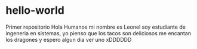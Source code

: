 # hello-world
Primer repositorio 
Hola Humanos mi nombre es Leonel soy estudiante de ingeneria en sistemas, yo pienso que los tacos son deliciosos me encantan los dragones y espero algun dia ver uno xDDDDDD
